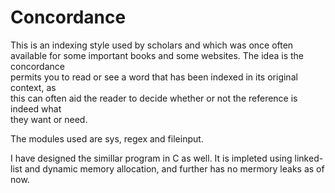# Concordance
This is an indexing	style	used by	scholars and which was once	often	available	for	
some important books	and some websites. The idea is the concordance	
permits	you	to read	or see a	word that has been indexed in its	original context, as	
this can	often	aid	the	reader to	decide whether or not the	reference is indeed	what	
they want or need.

The modules used are sys, regex and fileinput.

I have designed the simillar program in C as well. It is impleted using linked-list and
dynamic memory allocation, and further has no mermory leaks as of now.
